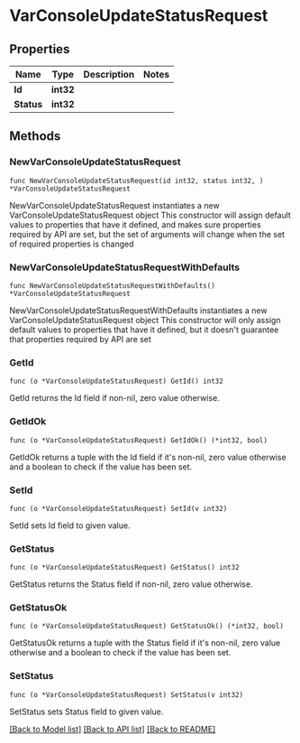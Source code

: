 # VarConsoleUpdateStatusRequest

## Properties

Name | Type | Description | Notes
------------ | ------------- | ------------- | -------------
**Id** | **int32** |  | 
**Status** | **int32** |  | 

## Methods

### NewVarConsoleUpdateStatusRequest

`func NewVarConsoleUpdateStatusRequest(id int32, status int32, ) *VarConsoleUpdateStatusRequest`

NewVarConsoleUpdateStatusRequest instantiates a new VarConsoleUpdateStatusRequest object
This constructor will assign default values to properties that have it defined,
and makes sure properties required by API are set, but the set of arguments
will change when the set of required properties is changed

### NewVarConsoleUpdateStatusRequestWithDefaults

`func NewVarConsoleUpdateStatusRequestWithDefaults() *VarConsoleUpdateStatusRequest`

NewVarConsoleUpdateStatusRequestWithDefaults instantiates a new VarConsoleUpdateStatusRequest object
This constructor will only assign default values to properties that have it defined,
but it doesn't guarantee that properties required by API are set

### GetId

`func (o *VarConsoleUpdateStatusRequest) GetId() int32`

GetId returns the Id field if non-nil, zero value otherwise.

### GetIdOk

`func (o *VarConsoleUpdateStatusRequest) GetIdOk() (*int32, bool)`

GetIdOk returns a tuple with the Id field if it's non-nil, zero value otherwise
and a boolean to check if the value has been set.

### SetId

`func (o *VarConsoleUpdateStatusRequest) SetId(v int32)`

SetId sets Id field to given value.


### GetStatus

`func (o *VarConsoleUpdateStatusRequest) GetStatus() int32`

GetStatus returns the Status field if non-nil, zero value otherwise.

### GetStatusOk

`func (o *VarConsoleUpdateStatusRequest) GetStatusOk() (*int32, bool)`

GetStatusOk returns a tuple with the Status field if it's non-nil, zero value otherwise
and a boolean to check if the value has been set.

### SetStatus

`func (o *VarConsoleUpdateStatusRequest) SetStatus(v int32)`

SetStatus sets Status field to given value.



[[Back to Model list]](../README.md#documentation-for-models) [[Back to API list]](../README.md#documentation-for-api-endpoints) [[Back to README]](../README.md)



